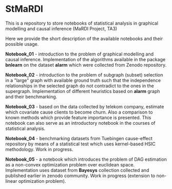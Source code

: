 # StMaRDI
This is a repository to store notebooks of statistical analysis in graphical modelling and causal inference (MaRDI Project, TA3)

Here we provide the short description of the available notebooks and their possible usage. 

__Notebook_01__ - introduction to the problem of graphical modelling and causal inference. Implementation of the algorithms available in the package __bnlearn__ on the dataset __alarm__ which were collected from Zenodo repository.  

__Notebook_02__ - introduction to the problem of subgraph (subset) selection in a "large" graph with available ground truth such that the independence relationships in the selected graph do not contradict to the ones in the supergraph. Implementation of different heuristics based on __alarm__ graph and their benchmarking. 

__Notebook_03__ - based on the data collected by telekom company, estimate which covariate cause clients to become churn. Also a comparison to known methods which provide feature importance is presented. This notebook can also serve as an introductory notebook in the courses of statistical analysis.   

__Notebook_04__ - benchmarking datasets from Tuebingen cause-effect repository by means of a statistical test which uses kernel-based HSIC methodology. Work in progress.

__Notebook_05__ - a notebook which introduces the problem of DAG estimation as a non-convex optimization problem over euclidean space. Implementation uses dataset from __Bayesys__ collection collected and published earlier in zenodo community. Work in progress (extension to non-linear optimization problem).

